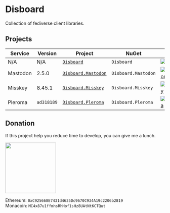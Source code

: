 # Disboard

Collection of fediverse client libraries.


## Projects

| Service  | Version    | Project                                                                                             | NuGet               | Nuget Version                                                                                                                                |
| -------- | ---------- | --------------------------------------------------------------------------------------------------- | ------------------- | -------------------------------------------------------------------------------------------------------------------------------------------- |
| N/A      | N/A        | [`Disboard`](https://github.com/OrionDevelop/Disboard/tree/master/Source/Disboard)                   | `Disboard`          | [![Disboard](https://img.shields.io/nuget/v/Disboard.svg?style=flat-square)](https://nuget.org/packages/Disboard)                            |
| Mastodon | 2.5.0      | [`Disboard.Mastodon`](https://github.com/OrionDevelop/Disboard/tree/master/Source/Disboard.Mastodon) | `Disboard.Mastodon` | [![Disboard.Mastodon](https://img.shields.io/nuget/v/Disboard.Mastodon.svg?style=flat-square)](https://nuget.org/packages/Disboard.Mastodon) |
| Misskey  | 8.45.1     | [`Disboard.Misskey`](https://github.com/OrionDevelop/Disboard/tree/master/Source/Disboard.Misskey)   | `Disboard.Misskey`  | [![Disboard.Misskey](https://img.shields.io/nuget/v/Disboard.Misskey.svg?style=flat-square)](https://nuget.org/packages/Disboard.Misskey)    |
| Pleroma  | `ad318189` | [`Disboard.Pleroma`](https://github.com/OrionDevelop/Disboard/tree/master/Source/Disboard.Pleroma)   | `Disboard.Pleroma`  | [![Disboard.Pleroma](https://img.shields.io/nuget/v/Disboard.Pleroma.svg?style=flat-square)](https://nuget.org/packages/Disboard.Pleroma)    |


## Donation

If this project help you reduce time to develop, you can give me a lunch.

<a href="https://www.patreon.com/mikazuki">
  <img src="https://static.mochizuki.moe/become_a_patron_button.png" srcset="https://static.mochizuki.moe/become_a_patron_button.png 1x, https://static.mochizuki.moe/become_a_patron_button@2x.png 2x" width="160px">
</a>

Ethereum: `0xC925668E7431d4635Dc9670C934A19c2206b2819`  
Monacoin: `MC4x87u1ffmhsRhHof1sHz8UAtNtKCTQut`